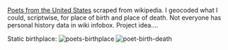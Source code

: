 [Poets from the United States](https://en.wikipedia.org/wiki/List_of_poets_from_the_United_States) scraped from wikipedia. I geocoded what I could, scriptwise, for place of birth and place of death. Not everyone has personal history data in wiki infobox. Project idea....


Static birthplace:
![poets-birthplace](https://github.com/briggsreschke/gis-data/assets/16325768/a90975e5-404b-4ca8-9da9-1c51496dc531)
![poet-birth-death](https://github.com/briggsreschke/gis-data/assets/16325768/6155513c-292e-4585-8044-55eadb137305)
